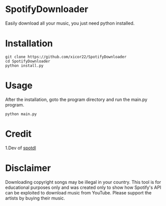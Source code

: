 # SpotifyDownloader  
Easily download all your music, you just need python installed.  

# Installation  
```
git clone https://github.com/xicor22/SpotifyDownloader
cd SpotifyDownloader
python install.py
```

# Usage  
After the installation, goto the program directory and run the main.py program.
```
python main.py
```

# Credit  
1.Dev of [spotdl](https://github.com/ritiek)  

# Disclaimer  
Downloading copyright songs may be illegal in your country. This tool is for educational purposes only and was created only to show how Spotify's API can be exploited to download music from YouTube. Please support the artists by buying their music.
